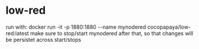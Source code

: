 # low-red

run with: docker run -it -p 1880:1880 --name mynodered cocopapaya/low-red:latest
make sure to stop/start mynodered after that, so that changes will be persistet across start/stops